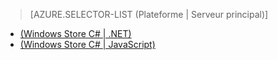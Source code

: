 ﻿> [AZURE.SELECTOR-LIST (Plateforme | Serveur principal)]
- [(Windows Store C# | .NET)](../articles/mobile-services-dotnet-backend-windows-store-dotnet-aad-rbac.md)
- [(Windows Store C# | JavaScript)](../articles/mobile-services-javascript-backend-windows-store-dotnet-aad-rbac.md)

<!--HONumber=49-->